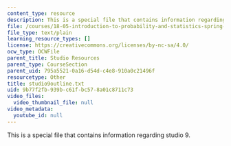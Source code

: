 ```yaml
---
content_type: resource
description: This is a special file that contains information regarding studio 9.
file: /courses/18-05-introduction-to-probability-and-statistics-spring-2014/9b77f2fb939bc61fbc578a01c8711c73_studio9outline.txt
file_type: text/plain
learning_resource_types: []
license: https://creativecommons.org/licenses/by-nc-sa/4.0/
ocw_type: OCWFile
parent_title: Studio Resources
parent_type: CourseSection
parent_uid: 795a5521-0a16-d54d-c4e8-910a0c21496f
resourcetype: Other
title: studio9outline.txt
uid: 9b77f2fb-939b-c61f-bc57-8a01c8711c73
video_files:
  video_thumbnail_file: null
video_metadata:
  youtube_id: null
---
```

This is a special file that contains information regarding studio 9.